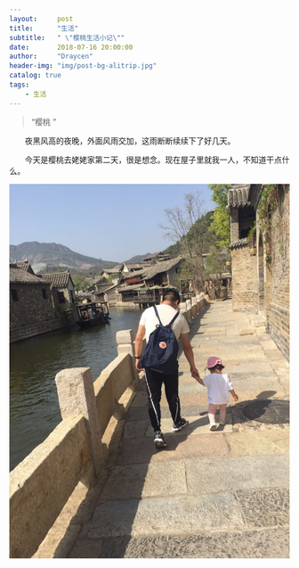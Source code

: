 ```yaml
---
layout:     post
title:      "生活"
subtitle:   " \"樱桃生活小记\""
date:       2018-07-16 20:00:00
author:     "Draycen"
header-img: "img/post-bg-alitrip.jpg"
catalog: true
tags:
    - 生活
---
```


> “樱桃 ”

&emsp;&emsp;夜黑风高的夜晚，外面风雨交加，这雨断断续续下了好几天。

&emsp;&emsp;今天是樱桃去姥姥家第二天，很是想念。现在屋子里就我一人，不知道干点什么。


![avatar](/img/in-post/20180717.jpg)









